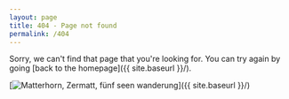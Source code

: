 ```yaml
---
layout: page
title: 404 - Page not found
permalink: /404
---
```


Sorry, we can't find that page that you're looking for. You can try again by going [back to the homepage]({{ site.baseurl }}/).

[<img src="{{ site.baseurl }}/images/404/IMG_20180602_133517.jpg" alt="Matterhorn, Zermatt, fünf seen wanderung" figcaption="The Matterhorn, Zermatt, fünf seen wanderung" />]({{ site.baseurl }}/)

